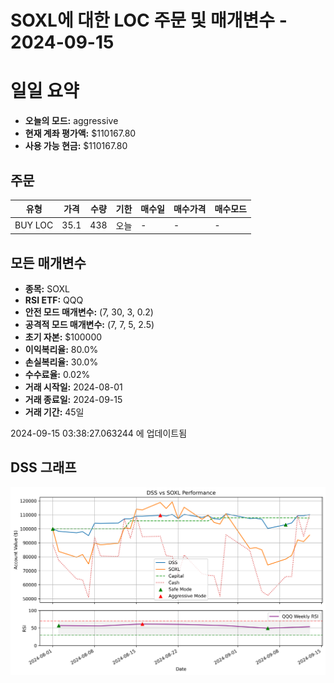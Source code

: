 # SOXL에 대한 LOC 주문 및 매개변수 - 2024-09-15

# 일일 요약

- **오늘의 모드:** aggressive
- **현재 계좌 평가액:** $110167.80
- **사용 가능 현금:** $110167.80

## 주문

| 유형 | 가격 | 수량 | 기한 | 매수일 | 매수가격 | 매수모드 |
|------|------|------|------|--------|----------|----------|
| BUY LOC | 35.1 | 438 | 오늘 | - | - | - |

## 모든 매개변수

- **종목:** SOXL
- **RSI ETF:** QQQ
- **안전 모드 매개변수:** (7, 30, 3, 0.2)
- **공격적 모드 매개변수:** (7, 7, 5, 2.5)
- **초기 자본:** $100000
- **이익복리율:** 80.0%
- **손실복리율:** 30.0%
- **수수료율:** 0.02%
- **거래 시작일:** 2024-08-01
- **거래 종료일:** 2024-09-15
- **거래 기간:** 45일

2024-09-15 03:38:27.063244 에 업데이트됨

## DSS 그래프

![DSS Graph](DSS_graph.png)
